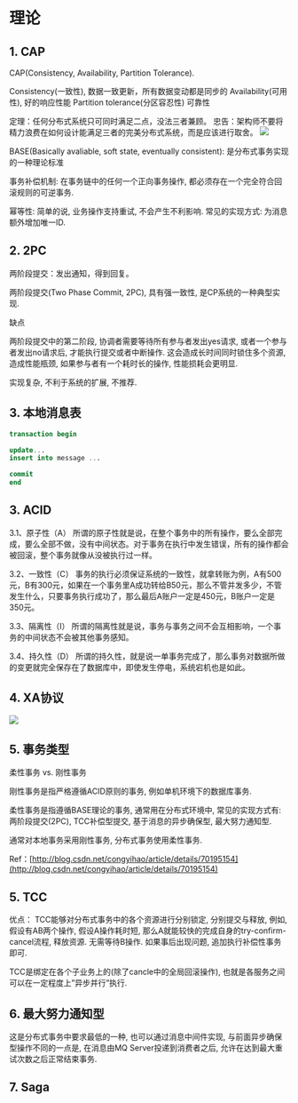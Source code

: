 # 理论

## 1. CAP

CAP\(Consistency, Availability, Partition Tolerance\).

Consistency\(一致性\), 数据一致更新，所有数据变动都是同步的 Availability\(可用性\), 好的响应性能 Partition tolerance\(分区容忍性\) 可靠性

定理：任何分布式系统只可同时满足二点，没法三者兼顾。 忠告：架构师不要将精力浪费在如何设计能满足三者的完美分布式系统，而是应该进行取舍。 ![](https://res.infoq.com/articles/solution-of-distributed-system-transaction-consistency/zh/resources/000.png)

BASE\(Basically avaliable, soft state, eventually consistent\): 是分布式事务实现的一种理论标准

事务补偿机制: 在事务链中的任何一个正向事务操作, 都必须存在一个完全符合回滚规则的可逆事务.

幂等性: 简单的说, 业务操作支持重试, 不会产生不利影响. 常见的实现方式: 为消息额外增加唯一ID.

## 2. 2PC

两阶段提交：发出通知，得到回复。

两阶段提交\(Two Phase Commit, 2PC\), 具有强一致性, 是CP系统的一种典型实现.

缺点

两阶段提交中的第二阶段, 协调者需要等待所有参与者发出yes请求, 或者一个参与者发出no请求后, 才能执行提交或者中断操作. 这会造成长时间同时锁住多个资源, 造成性能瓶颈, 如果参与者有一个耗时长的操作, 性能损耗会更明显.

实现复杂, 不利于系统的扩展, 不推荐.

## 3. 本地消息表

```sql
transaction begin

update...
insert into message ... 

commit
end
```

## 3. ACID

3.1、原子性（A） 所谓的原子性就是说，在整个事务中的所有操作，要么全部完成，要么全部不做，没有中间状态。对于事务在执行中发生错误，所有的操作都会被回滚，整个事务就像从没被执行过一样。

3.2、一致性（C） 事务的执行必须保证系统的一致性，就拿转账为例，A有500元，B有300元，如果在一个事务里A成功转给B50元，那么不管并发多少，不管发生什么，只要事务执行成功了，那么最后A账户一定是450元，B账户一定是350元。

3.3、隔离性（I） 所谓的隔离性就是说，事务与事务之间不会互相影响，一个事务的中间状态不会被其他事务感知。

3.4、持久性（D） 所谓的持久性，就是说一单事务完成了，那么事务对数据所做的变更就完全保存在了数据库中，即使发生停电，系统宕机也是如此。

## 4. XA协议

![](http://static.codeceo.com/images/2016/07/distri-trans-03.png)

## 5. 事务类型

柔性事务 vs. 刚性事务

刚性事务是指严格遵循ACID原则的事务, 例如单机环境下的数据库事务.

柔性事务是指遵循BASE理论的事务, 通常用在分布式环境中, 常见的实现方式有: 两阶段提交\(2PC\), TCC补偿型提交, 基于消息的异步确保型, 最大努力通知型.

通常对本地事务采用刚性事务, 分布式事务使用柔性事务.

Ref：[http://blog.csdn.net/congyihao/article/details/70195154](http://blog.csdn.net/congyihao/article/details/70195154)

## 5. TCC

优点： TCC能够对分布式事务中的各个资源进行分别锁定, 分别提交与释放, 例如, 假设有AB两个操作, 假设A操作耗时短, 那么A就能较快的完成自身的try-confirm-cancel流程, 释放资源. 无需等待B操作. 如果事后出现问题, 追加执行补偿性事务即可.

TCC是绑定在各个子业务上的\(除了cancle中的全局回滚操作\), 也就是各服务之间可以在一定程度上”异步并行”执行.

## 6. 最大努力通知型

这是分布式事务中要求最低的一种, 也可以通过消息中间件实现, 与前面异步确保型操作不同的一点是, 在消息由MQ Server投递到消费者之后, 允许在达到最大重试次数之后正常结束事务.

## 7. Saga

